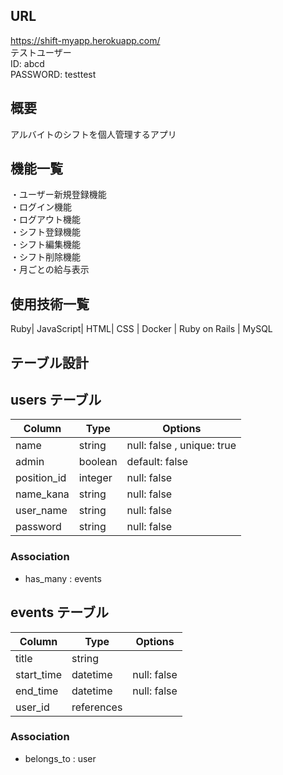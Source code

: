 ## URL 
https://shift-myapp.herokuapp.com/<br>
テストユーザー<br>
ID: abcd<br>
PASSWORD: testtest<br>
## 概要
アルバイトのシフトを個人管理するアプリ
## 機能一覧
・ユーザー新規登録機能<br>
・ログイン機能<br>
・ログアウト機能<br>
・シフト登録機能<br>
・シフト編集機能<br>
・シフト削除機能<br>
・月ごとの給与表示<br>

## 使用技術一覧
Ruby| JavaScript| HTML| CSS | Docker | Ruby on Rails | MySQL

## テーブル設計

## users テーブル

| Column      | Type       | Options                        |
| ----------- | ---------- | ------------------------------ |
| name        | string     | null: false , unique: true     |
| admin       | boolean    | default: false                 |
| position_id | integer    | null: false                    |
| name_kana   | string     | null: false                    |
| user_name   | string     | null: false                    | 
| password    | string     | null: false                    |

### Association
- has_many : events

## events テーブル

| Column      | Type       | Options                        |
| ----------- | ---------- | ------------------------------ |
| title       | string     |                                |
| start_time  | datetime   | null: false                    |
| end_time    | datetime   | null: false                    |
| user_id     | references |                                |

### Association
- belongs_to : user 